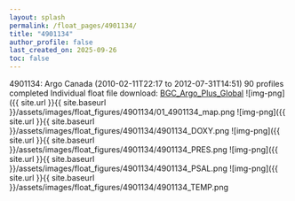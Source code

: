 ```yaml
---
layout: splash
permalink: /float_pages/4901134/
title: "4901134"
author_profile: false
last_created_on: 2025-09-26
toc: false
---
```

 
4901134: Argo Canada (2010-02-11T22:17 to 2012-07-31T14:51)
90 profiles completed
Individual float file download: [BGC_Argo_Plus_Global](https://ftp.soest.hawaii.edu/bgc_argo_plus/Individual_Floats/outliers_removed/4901134_Sprof_processed.nc)
![img-png]({{ site.url }}{{ site.baseurl }}/assets/images/float_figures/4901134/01_4901134_map.png
![img-png]({{ site.url }}{{ site.baseurl }}/assets/images/float_figures/4901134/4901134_DOXY.png
![img-png]({{ site.url }}{{ site.baseurl }}/assets/images/float_figures/4901134/4901134_PRES.png
![img-png]({{ site.url }}{{ site.baseurl }}/assets/images/float_figures/4901134/4901134_PSAL.png
![img-png]({{ site.url }}{{ site.baseurl }}/assets/images/float_figures/4901134/4901134_TEMP.png
